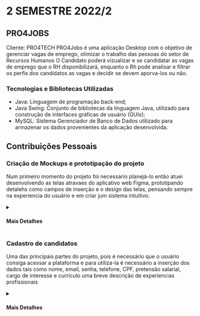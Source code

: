 # 2 SEMESTRE 2022/2
## PRO4JOBS
Cliente: PRO4TECH
PRO4Jobs é uma aplicação Desktop com o objetivo de gerenciar vagas de emprego, otimizar o trabalho das pessoas do setor de Recursos Humanos O Candidato poderá vizualizar e se candidatar as vagas de emprego que o RH disponibilizará, enquanto o Rh pode analisar e filtrar os perfis dos candidatos as vagas e decidir se devem aporva-los ou não.

### Tecnologias e Bibliotecas Utilizadas
- Java: Linguagem de programação back-end;
- Java Swing: Conjunto de bibliotecas da linguagem Java, utilizado para construção de interfaces gráficas de usuário (GUIs);
- MySQL: Sistema Gerenciador de Banco de Dados utilizado para armazenar os dados provenientes da aplicação desenvolvida.

## Contribuições Pessoais
### Criação de Mockups e prototipação do projeto
Num primeiro momento do projeto foi necessario planejá-lo então atuei desenvolvendo as telas atravaes do aplicativo web Figma, prototipando detalehs como campos de inserção e o design das telas, pensando sempre na experiencia do usuário e em criar jum sistema intuitivo.
<details>
<summary><h4>Mais Detalhes</h4></summary>
<p>Para a criação das telas foi pensado e deixar o sistema facil de ser utilizado e tmabem com design simples para que evitasse poluição visual e também as telas brancas padrão do java,
a preferência tmabem era de ceerta forma estilizar as telas do Java Swing pois o mesmo não da opção apra customização ou estilização das telas.</p>
<p>Alguns exemplos</p>
  
  <p><h5>Tela de Login</h5></p>
  
  ![Image](https://github.com/user-attachments/assets/961f159c-eb2b-433e-b22f-a79003879e20)

  <p><h5>Tela de Cadastro</h5></p>

  ![Image](https://github.com/user-attachments/assets/3b0ce68a-ab4f-42dc-b434-d2e40b682829)

</details>

### Cadastro de candidatos
<p>Uma das principais partes do projeto, pois é necessário que o usuário consiga acessar a plataforma e para utiliza-la é necessário a inserção dos dados tais como nome, email, senha, telefone, CPF, pretensão salarial, cargo de interesse e currículo uma breve descrição de experiencias profissionais</p>

<details>
<summary><h4>Mais Detalhes</h4></summary>

Após isso, uma nova classe em Java foi criada para inserir registros dentro do banco de dados. Dentro desta classe, foi implementado um método específico que chama outro método de outra classe para estabelecer a conexão com o banco de dados. Depois, um comando SQL foi escrito para cadastrar as vagas de emprego no banco. As informações sobre o usuário são coletadas por meio de uma interface gráfica (GUI). Esta interface coleta os dados e os passa para a classe que armazena temporariamente essas informações.

A classe que contém o método de cadastro de vagas no banco então coleta os dados do DTO e os incorpora ao comando SQL. Finalmente, este método executa o comando no banco de dados, criando o novo usuário. Este processo garante que as vagas sejam inseridas corretamente e de maneira eficiente no sistema, facilitando o gerenciamento e a manutenção das informações sobre as oportunidades de emprego disponíveis.  </p>
</details>
